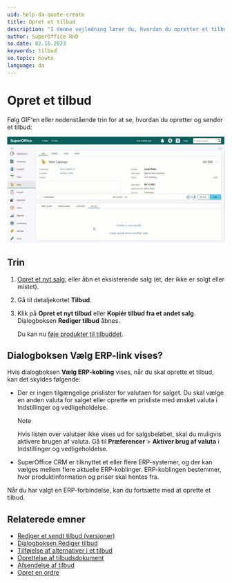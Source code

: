 ```yaml
---
uid: help-da-quote-create
title: Opret et tilbud
description: "I denne vejledning lærer du, hvordan du opretter et tilbud, tilføjer og redigerer et produkt inde i tilbuddet, og hvordan du sender et tilbud."
author: SuperOffice RnD
so.date: 02.16.2023
keywords: tilbud
so.topic: howto
language: da
---
```


# Opret et tilbud

Følg GIF'en eller nedenstående trin for at se, hvordan du opretter og sender et tilbud:

![Når du har klikket på knappen opret et tilbud, kan du begynde at tilføje dine produkter og tjenester til tilbuddet -screenshot][img1]

## Trin

1. [Opret et nyt salg][1], eller åbn et eksisterende salg (et, der ikke er solgt eller mistet).

2. Gå til detaljekortet **Tilbud**.

3. Klik på **Opret et nyt tilbud** eller **Kopiér tilbud fra et andet salg**. Dialogboksen **Rediger tilbud** åbnes.

    Du kan nu [føje produkter til tilbuddet][2].

## Dialogboksen Vælg ERP-link vises?

Hvis dialogboksen **Vælg ERP-kobling** vises, når du skal oprette et tilbud, kan det skyldes følgende:

* Der er ingen tilgængelige prislister for valutaen for salget. Du skal vælge en anden valuta for salget eller oprette en prisliste med ønsket valuta i Indstillinger og vedligeholdelse.

    > [!NOTE]
    > Hvis listen over valutaer ikke vises ud for salgsbeløbet, skal du muligvis aktivere brugen af valuta. Gå til **Præferencer** &gt; **Aktiver brug af valuta** i Indstillinger og vedligeholdelse.

* SuperOffice CRM er tilknyttet et eller flere ERP-systemer, og der kan vælges mellem flere aktuelle ERP-koblinger. ERP-koblingen bestemmer, hvor produktinformation og priser skal hentes fra.

Når du har valgt en ERP-forbindelse, kan du fortsætte med at oprette et tilbud.

## Relaterede emner

* [Rediger et sendt tilbud (versioner)][3]
* [Dialogboksen Rediger tilbud][4]
* [Tilføjelse af alternativer i et tilbud][5]
* [Oprettelse af tilbudsdokument][6]
* [Afsendelse af tilbud][7]
* [Opret en ordre][8]

<!-- Referenced links -->
[1]: ../../sale/learn/create.md
[2]: add-product.md
[3]: versions.md
[4]: screen/edit-quote-dialog.md
[5]: add-alternative.md
[6]: create-quote-document.md
[7]: send.md
[8]: create-order.md

<!-- Referenced images -->
[img1]: ../../../media/loc/en/quote/quote-create-send.gif
